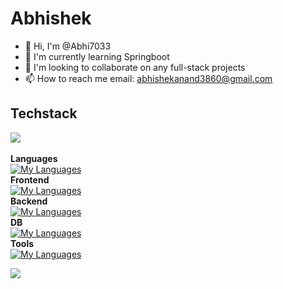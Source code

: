 
# Abhishek
- 👋 Hi, I'm @Abhi7033
- 🌱 I'm currently learning Springboot
- 💞️ I'm looking to collaborate on any full-stack projects
- 📫 How to reach me email: abhishekanand3860@gmail.com
   <!-- - 👀 I'm interested in remote work/freelance projects -->

## Techstack
![](https://github-readme-stats.vercel.app/api/top-langs/?username=fal4782&theme=dark&hide_border=false&include_all_commits=false&count_private=false&layout=compact)<br/><br/>
**Languages**<br>
[![My Languages](https://skillicons.dev/icons?i=java,js,ts,bash)](https://skillicons.dev)<br>
**Frontend**<br>
[![My Languages](https://skillicons.dev/icons?i=angular,react,bootstrap,html,css,tailwind)](https://skillicons.dev)<br>
**Backend**<br>
[![My Languages](https://skillicons.dev/icons?i=spring,next,express,nodejs,npm)](https://skillicons.dev)<br>
**DB**<br>
[![My Languages](https://skillicons.dev/icons?i=mysql,mongodb,postgres,prisma)](https://skillicons.dev)<br>
**Tools**<br>
[![My Languages](https://skillicons.dev/icons?i=postman,githubactions,md,git,vscode)](https://skillicons.dev)<br>

![](https://github-readme-streak-stats.herokuapp.com/?user=fal4782&theme=dark&hide_border=false)
